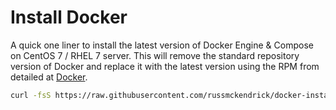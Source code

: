 # Install Docker

A quick one liner to install the latest version of Docker Engine & Compose on CentOS 7 / RHEL 7 server. This will remove the standard repository version of Docker and replace it with the latest version using the RPM from detailed at [Docker](https://docs.docker.com/installation/centos/).

```bash
curl -fsS https://raw.githubusercontent.com/russmckendrick/docker-install/master/install-offical | bash
```